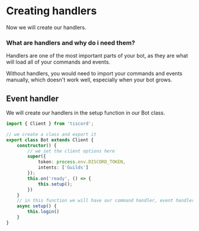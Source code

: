 # Creating handlers
Now we will create our handlers.

### What are handlers and why do i need them?
Handlers are one of the most important parts of your bot, as they are what will load all of your commands and events.

Without handlers, you would need to import your commands and events manually, which doesn't work well, especially when your bot grows.

## Event handler
We will create our handlers in the setup function in our Bot class.
```ts
import { Client } from 'tiscord';

// we create a class and export it
export class Bot extends Client {
    constructor() {
        // we set the client options here
        super({
            token: process.env.DISCORD_TOKEN,
            intents: ['Guilds']
        });
        this.on('ready', () => {
            this.setup();
        })
    }
    // in this function we will have our command handler, event handler as well as connecting to the discord api
    async setup() {
        this.login()
    }
}
```